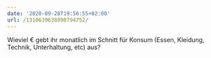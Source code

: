 ```yaml
---
date: '2020-09-28T19:56:55+02:00'
url: /1310639638990794752/
---
```

Wieviel € gebt ihr monatlich im Schnitt für Konsum (Essen, Kleidung, Technik, Unterhaltung, etc) aus?
